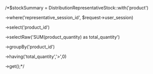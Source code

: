         /*$stockSummary = DistributionRepresentativeStock::with('product')

        ->where('representative_session_id', $request->user_session)

        ->select('product_id')

        ->selectRaw('SUM(product_quantity) as total_quantity')

        ->groupBy('product_id')

        ->having('total_quantity','>',0)

        ->get();*/